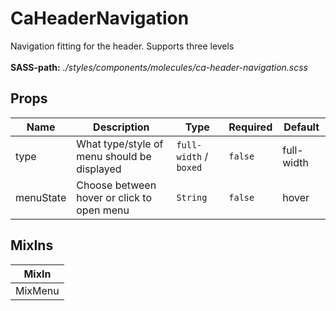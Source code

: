 # CaHeaderNavigation

Navigation fitting for the header. Supports three levels<br><br> **SASS-path:** _./styles/components/molecules/ca-header-navigation.scss_

## Props

<!-- @vuese:CaHeaderNavigation:props:start -->
|Name|Description|Type|Required|Default|
|---|---|---|---|---|
|type|What type/style of menu should be displayed|`full-width` / `boxed`|`false`|full-width|
|menuState|Choose between hover or click to open menu|`String`|`false`|hover|

<!-- @vuese:CaHeaderNavigation:props:end -->


## MixIns

<!-- @vuese:CaHeaderNavigation:mixIns:start -->
|MixIn|
|---|
|MixMenu|

<!-- @vuese:CaHeaderNavigation:mixIns:end -->


